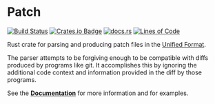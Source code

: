 # Patch

[![Build Status](https://travis-ci.org/uniphil/patch-rs.svg?branch=master)](https://travis-ci.org/uniphil/patch-rs)
[![Crates.io Badge](https://img.shields.io/crates/v/patch.svg)](https://crates.io/crates/patch)
[![docs.rs](https://docs.rs/patch/badge.svg)](https://docs.rs/patch)
[![Lines of Code](https://tokei.rs/b1/github/uniphil/patch-rs)](https://github.com/uniphil/patch-rs)

Rust crate for parsing and producing patch files in the [Unified Format].

The parser attempts to be forgiving enough to be compatible with diffs produced
by programs like git. It accomplishes this by ignoring the additional code
context and information provided in the diff by those programs.

See the **[Documentation]** for more information and for examples.

[Unified Format]: https://www.gnu.org/software/diffutils/manual/html_node/Unified-Format.html
[Documentation]: https://docs.rs/patch
